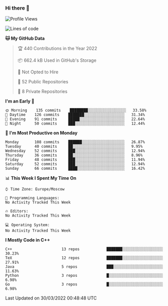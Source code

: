 ### Hi there 👋

<!--
**SemenMartynov/SemenMartynov** is a ✨ _special_ ✨ repository because its `README.md` (this file) appears on your GitHub profile.

Here are some ideas to get you started:

- 🔭 I’m currently working on ...
- 🌱 I’m currently learning ...
- 👯 I’m looking to collaborate on ...
- 🤔 I’m looking for help with ...
- 💬 Ask me about ...
- 📫 How to reach me: ...
- 😄 Pronouns: ...
- ⚡ Fun fact: ...
-->

<!--START_SECTION:waka-->
![Profile Views](http://img.shields.io/badge/Profile%20Views-0-blue)

![Lines of code](https://img.shields.io/badge/From%20Hello%20World%20I%27ve%20Written-2%20Million%20lines%20of%20code-blue)

**🐱 My GitHub Data** 

> 🏆 440 Contributions in the Year 2022
 > 
> 📦 662.4 kB Used in GitHub's Storage 
 > 
> 🚫 Not Opted to Hire
 > 
> 📜 52 Public Repositories 
 > 
> 🔑 8 Private Repositories  
 > 
**I'm an Early 🐤** 

```text
🌞 Morning    135 commits    ████████░░░░░░░░░░░░░░░░░   33.58% 
🌆 Daytime    126 commits    ███████░░░░░░░░░░░░░░░░░░   31.34% 
🌃 Evening    91 commits     █████░░░░░░░░░░░░░░░░░░░░   22.64% 
🌙 Night      50 commits     ███░░░░░░░░░░░░░░░░░░░░░░   12.44%

```
📅 **I'm Most Productive on Monday** 

```text
Monday       108 commits    ██████░░░░░░░░░░░░░░░░░░░   26.87% 
Tuesday      40 commits     ██░░░░░░░░░░░░░░░░░░░░░░░   9.95% 
Wednesday    52 commits     ███░░░░░░░░░░░░░░░░░░░░░░   12.94% 
Thursday     36 commits     ██░░░░░░░░░░░░░░░░░░░░░░░   8.96% 
Friday       48 commits     ███░░░░░░░░░░░░░░░░░░░░░░   11.94% 
Saturday     52 commits     ███░░░░░░░░░░░░░░░░░░░░░░   12.94% 
Sunday       66 commits     ████░░░░░░░░░░░░░░░░░░░░░   16.42%

```


📊 **This Week I Spent My Time On** 

```text
⌚︎ Time Zone: Europe/Moscow

💬 Programming Languages: 
No Activity Tracked This Week

🔥 Editors: 
No Activity Tracked This Week

💻 Operating System: 
No Activity Tracked This Week

```

**I Mostly Code in C++** 

```text
C++                      13 repos            ███████░░░░░░░░░░░░░░░░░░   30.23% 
TeX                      12 repos            ███████░░░░░░░░░░░░░░░░░░   27.91% 
Java                     5 repos             ███░░░░░░░░░░░░░░░░░░░░░░   11.63% 
Python                   3 repos             █░░░░░░░░░░░░░░░░░░░░░░░░   6.98% 
Go                       3 repos             █░░░░░░░░░░░░░░░░░░░░░░░░   6.98%

```



 Last Updated on 30/03/2022 00:48:48 UTC
<!--END_SECTION:waka-->
